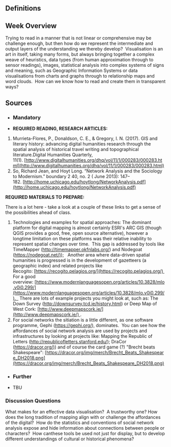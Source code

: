 ## Definitions


## Week Overview
Trying to read in a manner that is not linear or comprehensive may be challenge enough, but then how do we represent the intermediate and output layers of the understanding we thereby develop?  Visualisation is an art in itself, taking many forms, but always bringing together a complex weave of heuristics, data types (from human approximation through to sensor readings), images, statistical analysis into complex systems of signs and meaning, such as Geographic Information Systems or data visualisations from charts and graphs through to relationship maps and word clouds.  How can we know how to read and create them in transparent ways?



## Sources
- ### Mandatory 
- **REQUIRED READING, RESEARCH ARTICLES:**

1. Murrieta-Flores, P., Donaldson, C. E., & Gregory, I. N. (2017). GIS and literary history: advancing digital humanities research through the spatial analysis of historical travel writing and topographical literature.Digital Humanities Quarterly, 11(1). [http://www.digitalhumanities.org/dhq/vol/11/1/000283/000283.html](http://www.digitalhumanities.org/dhq/vol/11/1/000283/000283.html)
2. So, Richard Jean, and Hoyt Long. “Network Analysis and the Sociology to Modernism.” boundary 2 40, no. 2 ( June 2013): 147–182. [http://home.uchicago.edu/hoytlong/NetworkAnalysis.pdf](http://home.uchicago.edu/hoytlong/NetworkAnalysis.pdf)

**REQUIRED MATERIALS TO PREPARE:**

There is a lot here - take a look at a couple of these links to get a sense of the possibilities ahead of class.  

1. Technologies and examples for spatial approaches: The dominant platform for digital mapping is almost certainly ESRI's ARC GIS (though QGIS provides a good, free, open source alternative), however a longtime limitation on these platforms was their relative inability to represent spatial changes over time.  This gap is addressed by tools like TimeMapper (http://timemapper.okfnlabs.org/) and Nodegoat ([https://nodegoat.net/)](https://nodegoat.net/));   Another area where data-driven spatial humanities is progressed is in the development of gazetteers (a geographic index) and related projects like Recogito: [https://recogito.pelagios.org/](https://recogito.pelagios.org/)  For a good overview: [https://www.modernlanguagesopen.org/articles/10.3828/mlo.v0i0.299/](https://www.modernlanguagesopen.org/articles/10.3828/mlo.v0i0.299/).   There are lots of example projects you might look at, such as: The Down Survey (http://downsurvey.tcd.ie/history.html) or Deep Map of West Cork: [http://www.deepmapscork.ie/](http://www.deepmapscork.ie/) .
2. For social networks the sitiation is a little different, as one software programme, Gephi (https://gephi.org/), dominates.  You can see how the affordances of social network analysis are used by projects and infrastructures by looking at projects like: Mapping the Republic of Letters (http://republicofletters.stanford.edu/); DraCor ([https://dracor.org/)](https://dracor.org/)) and of course the card game (?) "Brecht beats Shakespeare": [https://dracor.org/img/merch/Brecht_Beats_Shakespeare_DH2018.png](https://dracor.org/img/merch/Brecht_Beats_Shakespeare_DH2018.png)
		
- ### Further 
- TBU



### Discussion Questions

What makes for an effective data visualisation?  A trustworthy one? How does the long tradition of mapping align with or challenge the affordances of the digital?  How do the statistics and conventions of social network analysis expose and hide information about connections between people or characters?  How canthese tools be used not just for display, but to develop different understandings of cultural or historical phenomena?